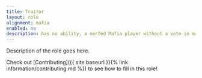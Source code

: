 ```yaml
---
title: Traitor
layout: role
alignment: mafia
enabled: no
description: has no ability, a nerfed Mafia player without a vote in mafia kills and doesn’t know who the Mafia are
---
```


Description of the role goes here.

Check out [Contributing]({{ site.baseurl }}{% link information/contributing.md %}) to see how to fill in this role!
